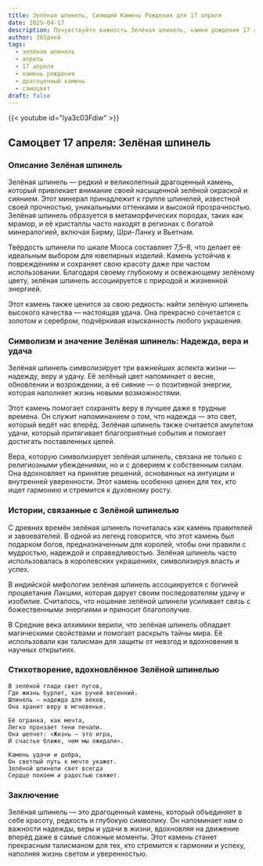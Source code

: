 ```yaml
---
title: Зелёная шпинель, Сияющий Камень Рождения для 17 апреля
date: 2025-04-17
description: Почувствуйте важность Зелёная шпинель, камня рождения 17 апреля, который символизирует Надежда, вера и удача. Пусть его красота и значение осветят ваш день.
author: 365дней
tags:
  - зелёная шпинель
  - апрель
  - 17 апреля
  - камень рождения
  - драгоценный камень
  - самоцвет
draft: false
---
```


{{< youtube id="lya3c03Fdiw" >}}

## Самоцвет 17 апреля: Зелёная шпинель

### Описание Зелёная шпинель

Зелёная шпинель — редкий и великолепный драгоценный камень, который привлекает внимание своей насыщенной зелёной окраской и сиянием. Этот минерал принадлежит к группе шпинелей, известной своей прочностью, уникальными оттенками и высокой прозрачностью. Зелёная шпинель образуется в метаморфических породах, таких как мрамор, и её кристаллы часто находят в регионах с богатой минералогией, включая Бирму, Шри-Ланку и Вьетнам.

Твёрдость шпинели по шкале Мооса составляет 7,5–8, что делает её идеальным выбором для ювелирных изделий. Камень устойчив к повреждениям и сохраняет свою красоту даже при частом использовании. Благодаря своему глубокому и освежающему зелёному цвету, зелёная шпинель ассоциируется с природой и жизненной энергией.

Этот камень также ценится за свою редкость: найти зелёную шпинель высокого качества — настоящая удача. Она прекрасно сочетается с золотом и серебром, подчёркивая изысканность любого украшения.

### Символизм и значение Зелёная шпинель: Надежда, вера и удача

Зелёная шпинель символизирует три важнейших аспекта жизни — надежду, веру и удачу. Её зелёный цвет напоминает о весне, обновлении и возрождении, а её сияние — о позитивной энергии, которая наполняет жизнь новыми возможностями.

Этот камень помогает сохранять веру в лучшее даже в трудные времена. Он служит напоминанием о том, что надежда — это свет, который ведёт нас вперёд. Зелёная шпинель также считается амулетом удачи, который притягивает благоприятные события и помогает достигать поставленных целей.

Вера, которую символизирует зелёная шпинель, связана не только с религиозными убеждениями, но и с доверием к собственным силам. Она вдохновляет на принятие решений, основанных на интуиции и внутренней уверенности. Этот камень особенно ценен для тех, кто ищет гармонию и стремится к духовному росту.

### Истории, связанные с Зелёной шпинелью

С древних времён зелёная шпинель почиталась как камень правителей и завоевателей. В одной из легенд говорится, что этот камень был подарком богов, предназначенным для королей, чтобы они правили с мудростью, надеждой и справедливостью. Зелёная шпинель часто использовалась в королевских украшениях, символизируя власть и успех.

В индийской мифологии зелёная шпинель ассоциируется с богиней процветания Лакшми, которая дарует своим последователям удачу и изобилие. Считалось, что ношение зелёной шпинели усиливает связь с божественными энергиями и приносит благополучие.

В Средние века алхимики верили, что зелёная шпинель обладает магическими свойствами и помогает раскрыть тайны мира. Её использовали как талисман для защиты от невзгод и вдохновения в научных открытиях.

### Стихотворение, вдохновлённое Зелёной шпинелью

```
В зелёной глади свет лугов,  
Где жизнь бурлит, как ручей весенний.  
Шпинель — надежда для веков,  
Она хранит веру в мгновенье.

Её огранка, как мечта,  
Легко пронзает тени печали.  
Она шепчет: «Жизнь — это игра,  
И счастье ближе, чем мы ожидали».

Камень удачи и добра,  
Он светлый путь к мечте укажет.  
Зелёной шпинели свет всегда  
Сердце покоем и радостью свяжет.
```

### Заключение

Зелёная шпинель — это драгоценный камень, который объединяет в себе красоту, редкость и глубокую символику. Он напоминает нам о важности надежды, веры и удачи в жизни, вдохновляя на движение вперёд даже в самые сложные моменты. Этот камень станет прекрасным талисманом для тех, кто стремится к гармонии и успеху, наполняя жизнь светом и уверенностью.